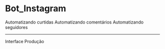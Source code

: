 # Bot_Instagram

Automatizando curtidas
Automatizando comentários 
Automatizando seguidores 

---

Interface 
Produção  
